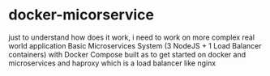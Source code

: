 # docker-micorservice
just to understand how does it work, i need to work on more complex real world application 
Basic Microservices System (3 NodeJS + 1 Load Balancer containers) with Docker Compose built as to get started on docker and microservices and haproxy which is a load balancer like nginx
